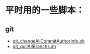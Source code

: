 # 平时用的一些脚本：

## git
- [git_changeAllCommitAuthorInfo.sh](https://github.com/JerryLMJ/scripts/blob/master/_git/git_changeAllCommitAuthorInfo.sh)                    
- [git_pullAllBranchs.sh](https://github.com/JerryLMJ/scripts/blob/master/_git/git_pullAllBranchs.sh)             
